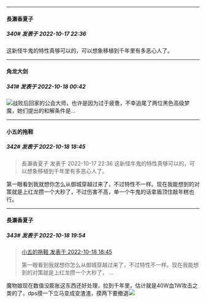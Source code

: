

*****

####  長瀨香夏子  
##### 340#       发表于 2022-10-17 22:36

这新怪牛鬼的特性真够可以的，可以想象移植到千年里有多恶心人了。



*****

####  角龙大剑  
##### 341#       发表于 2022-10-18 00:42

<img src="https://static.saraba1st.com/image/smiley/face2017/245.png" referrerpolicy="no-referrer">战败后回家的公会大师，也许是因为过于疲惫，不幸追尾了两位黑色高级梦魔，她们提出的和解条件是...



*****

####  小五的拖鞋  
##### 342#       发表于 2022-10-18 18:45

<blockquote>長瀨香夏子 发表于 2022-10-17 22:36
这新怪牛鬼的特性真够可以的，可以想象移植到千年里有多恶心人了。</blockquote>
第一眼看到我就想你怎么从御城穿越过来了，不过特性不一样。现在我能想到的对策就是上红龙攒一个大秒了，不过伤害不高，单一个牛鬼的话拿盾顶住敲年糕也行。



*****

####  長瀨香夏子  
##### 343#       发表于 2022-10-18 19:54

<blockquote><a href="httphttps://bbs.saraba1st.com/2b/forum.php?mod=redirect&amp;goto=findpost&amp;pid=57976538&amp;ptid=2068176" target="_blank">小五的拖鞋 发表于 2022-10-18 18:45</a>

第一眼看到我就想你怎么从御城穿越过来了，不过特性不一样。现在我能想到的对策就是上红龙攒一个大秒了， ...</blockquote>
魔物娘现在数值没膨胀这东西还好处理，拉到千年里，估计就是40W血1W攻击之类的了，dps摸一下立马变成变渣渣，摸两下要撤退<img src="https://static.saraba1st.com/image/smiley/face2017/004.gif" referrerpolicy="no-referrer">

